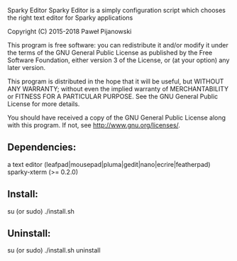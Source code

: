 Sparky Editor
Sparky Editor is a simply configuration script which chooses the right text editor for Sparky applications

Copyright (C) 2015-2018 Paweł Pijanowski

This program is free software: you can redistribute it and/or modify
it under the terms of the GNU General Public License as published by
the Free Software Foundation, either version 3 of the License, or
(at your option) any later version.

This program is distributed in the hope that it will be useful,
but WITHOUT ANY WARRANTY; without even the implied warranty of
MERCHANTABILITY or FITNESS FOR A PARTICULAR PURPOSE.  See the
GNU General Public License for more details.

You should have received a copy of the GNU General Public License
along with this program.  If not, see <http://www.gnu.org/licenses/>.

Dependencies:
-------------
a text editor (leafpad|mousepad|pluma|gedit|nano|ecrire|featherpad)
sparky-xterm (>= 0.2.0)

Install:
-------------
su (or sudo) 
./install.sh

Uninstall:
-------------
su (or sudo)
./install.sh uninstall
